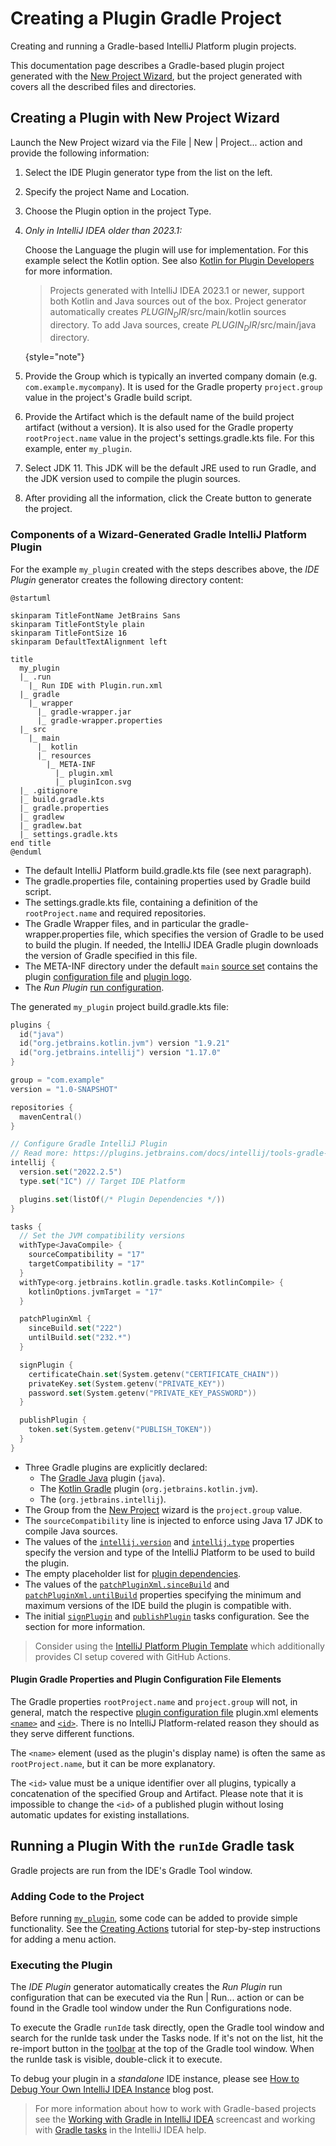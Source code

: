 <!-- Copyright 2000-2023 JetBrains s.r.o. and contributors. Use of this source code is governed by the Apache 2.0 license. -->

# Creating a Plugin Gradle Project

<link-summary>Creating and running a Gradle-based IntelliJ Platform plugin projects.</link-summary>

This documentation page describes a Gradle-based plugin project generated with the [New Project Wizard](https://www.jetbrains.com/help/idea/new-project-wizard.html), but the project generated with [](plugin_github_template.md) covers all the described files and directories.

## Creating a Plugin with New Project Wizard

<procedure title="Create IDE Plugin" id="create-ide-plugin">

<include from="snippets.md" element-id="pluginDevKitAvailability"/>

Launch the <control>New Project</control> wizard via the <ui-path>File | New | Project...</ui-path> action and provide the following information:
1. Select the <control>IDE Plugin</control> generator type from the list on the left.
2. Specify the project <control>Name</control> and <control>Location</control>.
3. Choose the <control>Plugin</control> option in the project <control>Type</control>.
4. _Only in IntelliJ IDEA older than 2023.1:_

   Choose the <control>Language</control> the plugin will use for implementation.
   For this example select the <control>Kotlin</control> option.
   See also [Kotlin for Plugin Developers](using_kotlin.md) for more information.

   > Projects generated with IntelliJ IDEA 2023.1 or newer, support both Kotlin and Java sources out of the box.
   > Project generator automatically creates <path>$PLUGIN_DIR$/src/main/kotlin</path> sources directory.
   > To add Java sources, create <path>$PLUGIN_DIR$/src/main/java</path> directory.
   >
   {style="note"}

5. Provide the <control>Group</control> which is typically an inverted company domain (e.g. `com.example.mycompany`).
   It is used for the Gradle property `project.group` value in the project's Gradle build script.
6. Provide the <control>Artifact</control> which is the default name of the build project artifact (without a version).
   It is also used for the Gradle property `rootProject.name` value in the project's <path>settings.gradle.kts</path> file.
   For this example, enter `my_plugin`.
7. Select <control>JDK</control> 11.
   This JDK will be the default JRE used to run Gradle, and the JDK version used to compile the plugin sources.

<include from="snippets.md" element-id="apiChangesJavaVersion"/>

8. After providing all the information, click the <control>Create</control> button to generate the project.

</procedure>

### Components of a Wizard-Generated Gradle IntelliJ Platform Plugin

For the example `my_plugin` created with the steps describes above, the _IDE Plugin_ generator creates the following directory content:

```plantuml
@startuml

skinparam TitleFontName JetBrains Sans
skinparam TitleFontStyle plain
skinparam TitleFontSize 16
skinparam DefaultTextAlignment left

title
  my_plugin
  |_ .run
    |_ Run IDE with Plugin.run.xml
  |_ gradle
    |_ wrapper
      |_ gradle-wrapper.jar
      |_ gradle-wrapper.properties
  |_ src
    |_ main
      |_ kotlin
      |_ resources
        |_ META-INF
          |_ plugin.xml
          |_ pluginIcon.svg
  |_ .gitignore
  |_ build.gradle.kts
  |_ gradle.properties
  |_ gradlew
  |_ gradlew.bat
  |_ settings.gradle.kts
end title
@enduml
```

* The default IntelliJ Platform <path>build.gradle.kts</path> file (see next paragraph).
* The <path>gradle.properties</path> file, containing properties used by Gradle build script.
* The <path>settings.gradle.kts</path> file, containing a definition of the `rootProject.name` and required repositories.
* The Gradle Wrapper files, and in particular the <path>gradle-wrapper.properties</path> file, which specifies the version of Gradle to be used to build the plugin.
  If needed, the IntelliJ IDEA Gradle plugin downloads the version of Gradle specified in this file.
* The <path>META-INF</path> directory under the default `main` [source set](https://docs.gradle.org/current/userguide/java_plugin.html#sec:java_project_layout) contains the plugin [configuration file](plugin_configuration_file.md) and [plugin logo](plugin_icon_file.md).
* The _Run Plugin_ [run configuration](https://www.jetbrains.com/help/idea/run-debug-configuration.html).

The generated `my_plugin` project <path>build.gradle.kts</path> file:

```kotlin
plugins {
  id("java")
  id("org.jetbrains.kotlin.jvm") version "1.9.21"
  id("org.jetbrains.intellij") version "1.17.0"
}

group = "com.example"
version = "1.0-SNAPSHOT"

repositories {
  mavenCentral()
}

// Configure Gradle IntelliJ Plugin
// Read more: https://plugins.jetbrains.com/docs/intellij/tools-gradle-intellij-plugin.html
intellij {
  version.set("2022.2.5")
  type.set("IC") // Target IDE Platform

  plugins.set(listOf(/* Plugin Dependencies */))
}

tasks {
  // Set the JVM compatibility versions
  withType<JavaCompile> {
    sourceCompatibility = "17"
    targetCompatibility = "17"
  }
  withType<org.jetbrains.kotlin.gradle.tasks.KotlinCompile> {
    kotlinOptions.jvmTarget = "17"
  }

  patchPluginXml {
    sinceBuild.set("222")
    untilBuild.set("232.*")
  }

  signPlugin {
    certificateChain.set(System.getenv("CERTIFICATE_CHAIN"))
    privateKey.set(System.getenv("PRIVATE_KEY"))
    password.set(System.getenv("PRIVATE_KEY_PASSWORD"))
  }

  publishPlugin {
    token.set(System.getenv("PUBLISH_TOKEN"))
  }
}
```

* Three Gradle plugins are explicitly declared:
  * The [Gradle Java](https://docs.gradle.org/current/userguide/java_plugin.html) plugin (`java`).
  * The [Kotlin Gradle](https://kotlinlang.org/docs/gradle-configure-project.html#apply-the-plugin) plugin (`org.jetbrains.kotlin.jvm`).
  * The [](tools_gradle_intellij_plugin.md) (`org.jetbrains.intellij`).
* The <control>Group</control> from the [New Project](#create-ide-plugin) wizard is the `project.group` value.
* The `sourceCompatibility` line is injected to enforce using Java 17 JDK to compile Java sources.
* The values of the [`intellij.version`](tools_gradle_intellij_plugin.md#intellij-extension-version) and [`intellij.type`](tools_gradle_intellij_plugin.md#intellij-extension-type) properties specify the version and type of the IntelliJ Platform to be used to build the plugin.
* The empty placeholder list for [plugin dependencies](tools_gradle_intellij_plugin.md#intellij-extension-plugins).
* The values of the [`patchPluginXml.sinceBuild`](tools_gradle_intellij_plugin.md#tasks-patchpluginxml-sincebuild) and [`patchPluginXml.untilBuild`](tools_gradle_intellij_plugin.md#tasks-patchpluginxml-untilbuild) properties specifying the minimum and maximum versions of the IDE build the plugin is compatible with.
* The initial [`signPlugin`](tools_gradle_intellij_plugin.md#tasks-signplugin) and [`publishPlugin`](tools_gradle_intellij_plugin.md#tasks-publishplugin) tasks configuration.
  See the [](publishing_plugin.md#publishing-plugin-with-gradle) section for more information.

> Consider using the [IntelliJ Platform Plugin Template](https://github.com/JetBrains/intellij-platform-plugin-template) which additionally provides CI setup covered with GitHub Actions.

#### Plugin Gradle Properties and Plugin Configuration File Elements

The Gradle properties `rootProject.name` and `project.group` will not, in general, match the respective [plugin configuration file](plugin_configuration_file.md) <path>plugin.xml</path> elements [`<name>`](plugin_configuration_file.md#idea-plugin__name) and [`<id>`](plugin_configuration_file.md#idea-plugin__id).
There is no IntelliJ Platform-related reason they should as they serve different functions.

The `<name>` element (used as the plugin's display name) is often the same as `rootProject.name`, but it can be more explanatory.

The `<id>` value must be a unique identifier over all plugins, typically a concatenation of the specified <control>Group</control> and <control>Artifact</control>.
Please note that it is impossible to change the `<id>` of a published plugin without losing automatic updates for existing installations.

## Running a Plugin With the `runIde` Gradle task

Gradle projects are run from the IDE's Gradle Tool window.

### Adding Code to the Project

Before running [`my_plugin`](#components-of-a-wizard-generated-gradle-intellij-platform-plugin), some code can be added to provide simple functionality.
See the [Creating Actions](working_with_custom_actions.md) tutorial for step-by-step instructions for adding a menu action.

### Executing the Plugin

The _IDE Plugin_ generator automatically creates the _Run Plugin_ run configuration that can be executed via the <ui-path>Run | Run...</ui-path> action or can be found in the <control>Gradle</control> tool window under the <control>Run Configurations</control> node.

To execute the Gradle `runIde` task directly, open the <control>Gradle</control> tool window and search for the <control>runIde</control> task under the <control>Tasks</control> node.
If it's not on the list, hit the re-import button in the [toolbar](https://www.jetbrains.com/help/idea/jetgradle-tool-window.html#gradle_toolbar) at the top of the Gradle tool window.
When the <control>runIde</control> task is visible, double-click it to execute.

To debug your plugin in a _standalone_ IDE instance, please see [How to Debug Your Own IntelliJ IDEA Instance](https://medium.com/agorapulse-stories/how-to-debug-your-own-intellij-idea-instance-7d7df185a48d) blog post.

> For more information about how to work with Gradle-based projects see the [Working with Gradle in IntelliJ IDEA](https://www.youtube.com/watch?v=6V6G3RyxEMk) screencast and working with [Gradle tasks](https://www.jetbrains.com/help/idea/work-with-gradle-tasks.html) in the IntelliJ IDEA help.
>
